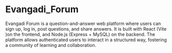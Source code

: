 # Evangadi_Forum
Evangadi Forum is a question-and-answer web platform where users can sign up, log in, post questions, and share answers. It is built with React (Vite )on the frontend, and Node.js (Express + MySQL) on the backend. The platform allows authenticated users to interact in a structured way, fostering a community of learning and collaboration.
